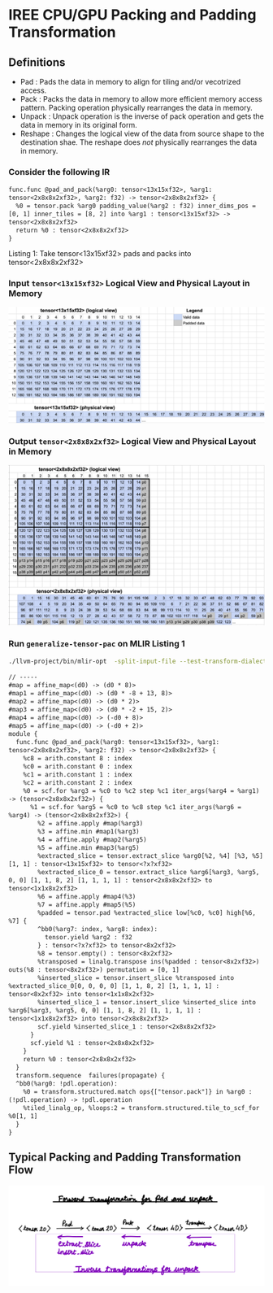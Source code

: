 # IREE CPU/GPU Packing and Padding Transformation

## Definitions

- Pad     : Pads the data in memory to align for tiling and/or vecotrized access.
- Pack    : Packs the data in memory to allow more efficient memory access pattern. Packing operation physically rearranges the data in memory.
- Unpack  : Unpack operation is the inverse of pack operation and gets the data in memory in its original form.
- Reshape : Changes the logical view of the data from source shape to the destination shae. The reshape does *not* physically rearranges the data in memory.

### Consider the following IR

```mlir
func.func @pad_and_pack(%arg0: tensor<13x15xf32>, %arg1: tensor<2x8x8x2xf32>, %arg2: f32) -> tensor<2x8x8x2xf32> {
  %0 = tensor.pack %arg0 padding_value(%arg2 : f32) inner_dims_pos = [0, 1] inner_tiles = [8, 2] into %arg1 : tensor<13x15xf32> -> tensor<2x8x8x2xf32>
  return %0 : tensor<2x8x8x2xf32>
}
```

Listing 1: Take tensor<13x15xf32> pads and packs into tensor<2x8x8x2xf32>

### Input `tensor<13x15xf32>` Logical View and Physical Layout in Memory

![Input `tensor<13x15xf32>` Logical View and Physical Layout in Memory](../media/tensor%3C13x15xf32%3E.png)

### Output `tensor<2x8x8x2xf32>` Logical View and Physical Layout in Memory

![Output `tensor<2x8x8x2xf32>` Logical View and Physical Layout in Memory](../media/tensor%3C2x8x8x2xf32%3E.png)

### Run `generalize-tensor-pac` on MLIR Listing 1

```bash
./llvm-project/bin/mlir-opt  -split-input-file --test-transform-dialect-interpreter --canonicalize --test-linalg-transform-patterns="test-generalize-tensor-pack" ../iree/third_party/llvm-project/mlir/test/Dialect/Linalg/generalize-tensor-pack-tile.mlir
```

```mlir
// -----
#map = affine_map<(d0) -> (d0 * 8)>
#map1 = affine_map<(d0) -> (d0 * -8 + 13, 8)>
#map2 = affine_map<(d0) -> (d0 * 2)>
#map3 = affine_map<(d0) -> (d0 * -2 + 15, 2)>
#map4 = affine_map<(d0) -> (-d0 + 8)>
#map5 = affine_map<(d0) -> (-d0 + 2)>
module {
  func.func @pad_and_pack(%arg0: tensor<13x15xf32>, %arg1: tensor<2x8x8x2xf32>, %arg2: f32) -> tensor<2x8x8x2xf32> {
    %c8 = arith.constant 8 : index
    %c0 = arith.constant 0 : index
    %c1 = arith.constant 1 : index
    %c2 = arith.constant 2 : index
    %0 = scf.for %arg3 = %c0 to %c2 step %c1 iter_args(%arg4 = %arg1) -> (tensor<2x8x8x2xf32>) {
      %1 = scf.for %arg5 = %c0 to %c8 step %c1 iter_args(%arg6 = %arg4) -> (tensor<2x8x8x2xf32>) {
        %2 = affine.apply #map(%arg3)
        %3 = affine.min #map1(%arg3)
        %4 = affine.apply #map2(%arg5)
        %5 = affine.min #map3(%arg5)
        %extracted_slice = tensor.extract_slice %arg0[%2, %4] [%3, %5] [1, 1] : tensor<13x15xf32> to tensor<?x?xf32>
        %extracted_slice_0 = tensor.extract_slice %arg6[%arg3, %arg5, 0, 0] [1, 1, 8, 2] [1, 1, 1, 1] : tensor<2x8x8x2xf32> to tensor<1x1x8x2xf32>
        %6 = affine.apply #map4(%3)
        %7 = affine.apply #map5(%5)
        %padded = tensor.pad %extracted_slice low[%c0, %c0] high[%6, %7] {
        ^bb0(%arg7: index, %arg8: index):
          tensor.yield %arg2 : f32
        } : tensor<?x?xf32> to tensor<8x2xf32>
        %8 = tensor.empty() : tensor<8x2xf32>
        %transposed = linalg.transpose ins(%padded : tensor<8x2xf32>) outs(%8 : tensor<8x2xf32>) permutation = [0, 1] 
        %inserted_slice = tensor.insert_slice %transposed into %extracted_slice_0[0, 0, 0, 0] [1, 1, 8, 2] [1, 1, 1, 1] : tensor<8x2xf32> into tensor<1x1x8x2xf32>
        %inserted_slice_1 = tensor.insert_slice %inserted_slice into %arg6[%arg3, %arg5, 0, 0] [1, 1, 8, 2] [1, 1, 1, 1] : tensor<1x1x8x2xf32> into tensor<2x8x8x2xf32>
        scf.yield %inserted_slice_1 : tensor<2x8x8x2xf32>
      }
      scf.yield %1 : tensor<2x8x8x2xf32>
    }
    return %0 : tensor<2x8x8x2xf32>
  }
  transform.sequence  failures(propagate) {
  ^bb0(%arg0: !pdl.operation):
    %0 = transform.structured.match ops{["tensor.pack"]} in %arg0 : (!pdl.operation) -> !pdl.operation
    %tiled_linalg_op, %loops:2 = transform.structured.tile_to_scf_for %0[1, 1]
  }
}
```

## Typical Packing and Padding Transformation Flow

![Alt text](../media/Forward_and_Inverse_Transformation.png)
